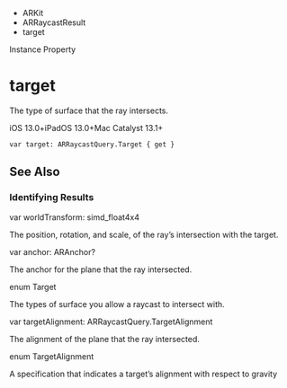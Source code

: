 

- ARKit
- ARRaycastResult
-  target 

Instance Property

# target

The type of surface that the ray intersects.

iOS 13.0+iPadOS 13.0+Mac Catalyst 13.1+

``` source
var target: ARRaycastQuery.Target { get }
```

## See Also

### Identifying Results

var worldTransform: simd_float4x4

The position, rotation, and scale, of the ray’s intersection with the target.

var anchor: ARAnchor?

The anchor for the plane that the ray intersected.

enum Target

The types of surface you allow a raycast to intersect with.

var targetAlignment: ARRaycastQuery.TargetAlignment

The alignment of the plane that the ray intersected.

enum TargetAlignment

A specification that indicates a target’s alignment with respect to gravity

